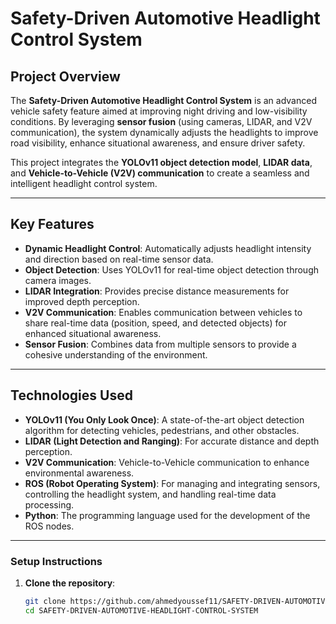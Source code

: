 # **Safety-Driven Automotive Headlight Control System**

## **Project Overview**
The **Safety-Driven Automotive Headlight Control System** is an advanced vehicle safety feature aimed at improving night driving and low-visibility conditions. By leveraging **sensor fusion** (using cameras, LIDAR, and V2V communication), the system dynamically adjusts the headlights to improve road visibility, enhance situational awareness, and ensure driver safety.

This project integrates the **YOLOv11 object detection model**, **LIDAR data**, and **Vehicle-to-Vehicle (V2V) communication** to create a seamless and intelligent headlight control system.

---

## **Key Features**
- **Dynamic Headlight Control**: Automatically adjusts headlight intensity and direction based on real-time sensor data.
- **Object Detection**: Uses YOLOv11 for real-time object detection through camera images.
- **LIDAR Integration**: Provides precise distance measurements for improved depth perception.
- **V2V Communication**: Enables communication between vehicles to share real-time data (position, speed, and detected objects) for enhanced situational awareness.
- **Sensor Fusion**: Combines data from multiple sensors to provide a cohesive understanding of the environment.

---

## **Technologies Used**
- **YOLOv11 (You Only Look Once)**: A state-of-the-art object detection algorithm for detecting vehicles, pedestrians, and other obstacles.
- **LIDAR (Light Detection and Ranging)**: For accurate distance and depth perception.
- **V2V Communication**: Vehicle-to-Vehicle communication to enhance environmental awareness.
- **ROS (Robot Operating System)**: For managing and integrating sensors, controlling the headlight system, and handling real-time data processing.
- **Python**: The programming language used for the development of the ROS nodes.

---

### **Setup Instructions**
1. **Clone the repository**:
   ```bash
   git clone https://github.com/ahmedyoussef11/SAFETY-DRIVEN-AUTOMOTIVE-HEADLIGHT-CONTROL-SYSTEM.git
   cd SAFETY-DRIVEN-AUTOMOTIVE-HEADLIGHT-CONTROL-SYSTEM
